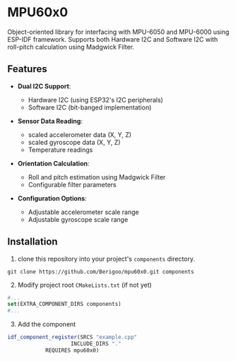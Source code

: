 # MPU60x0
Object-oriented library for interfacing with MPU-6050 and
MPU-6000 using ESP-IDF framework. Supports both Hardware I2C and
Software I2C with roll-pitch calculation using Madgwick Filter.

## Features
- **Dual I2C Support**:
  - Hardware I2C (using ESP32's I2C peripherals)
  - Software I2C (bit-banged implementation)
  
- **Sensor Data Reading**:
  - scaled accelerometer data (X, Y, Z)
  - scaled gyroscope data (X, Y, Z)
  - Temperature readings
  
- **Orientation Calculation**:
  - Roll and pitch estimation using Madgwick Filter
  - Configurable filter parameters
  
- **Configuration Options**:
  - Adjustable accelerometer scale range
  - Adjustable gyroscope scale range 

## Installation

1. clone this repository into your project's `components` directory.
```shell
git clone https://github.com/Berigoo/mpu60x0.git components
```
2. Modify project root `CMakeLists.txt` (if not yet)
```CMake
#...
set(EXTRA_COMPONENT_DIRS components)
#...
```
3. Add the component
```Cmake
idf_component_register(SRCS "example.cpp"
                    INCLUDE_DIRS "."
		    REQUIRES mpu60x0) 
```